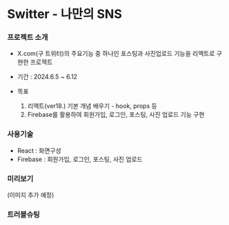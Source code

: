 # Switter - 나만의 SNS

### 프로젝트 소개

- X.com(구 트위터)의 주요기능 중 하나인 포스팅과 사진업로드 기능을 리액트로 구현한 프로젝트

- 기간 : 2024.6.5 ~ 6.12
- 목표
  1. 리액트(ver18.) 기본 개념 배우기 - hook, props 등
  2. Firebase를 활용하여 회원가입, 로그인, 포스팅, 사진 업로드 기능 구현

### 사용기술

- React : 화면구성
- Firebase : 회원가입, 로그인, 포스팅, 사진 업로드

### 미리보기

(이미지 추가 예정)

### 트러블슈팅
